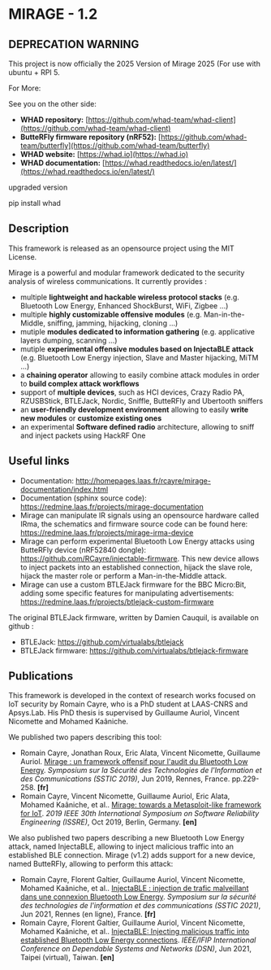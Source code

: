 MIRAGE - 1.2
=============

DEPRECATION WARNING
--------------------
This project is now officially the 2025 Version of Mirage 2025 (For use with ubuntu + RPI 5.

For More:

See you on the other side: 
* **WHAD repository:** [https://github.com/whad-team/whad-client](https://github.com/whad-team/whad-client)
* **ButteRFly firmware repository (nRF52):** [https://github.com/whad-team/butterfly](https://github.com/whad-team/butterfly)
* **WHAD website:** [https://whad.io](https://whad.io)
* **WHAD documentation:** [https://whad.readthedocs.io/en/latest/](https://whad.readthedocs.io/en/latest/)
 

upgraded version 
 
pip install whad


Description
-----------
This framework is released as an opensource project using the MIT License.

Mirage is a powerful and modular framework dedicated to the security analysis of wireless communications. It currently provides :

  * multiple **lightweight and hackable wireless protocol stacks** (e.g. Bluetooth Low Energy, Enhanced ShockBurst, WiFi, Zigbee ...)
  * multiple **highly customizable offensive modules** (e.g. Man-in-the-Middle, sniffing, jamming, hijacking, cloning ...)
  * mutiple **modules dedicated to information gathering** (e.g. applicative layers dumping, scanning ...)
  * mutiple **experimental offensive modules based on InjectaBLE attack** (e.g. Bluetooth Low Energy injection, Slave and Master hijacking, MiTM ...)
  * a **chaining operator** allowing to easily combine attack modules in order to **build complex attack workflows**
  * support of **multiple devices**, such as HCI devices, Crazy Radio PA, RZUSBStick, BTLEJack, Nordic, Sniffle, ButteRFly and Ubertooth sniffers
  * an **user-friendly development environment** allowing to easily **write new modules** or **customize existing ones**
  * an experimental **Software defined radio** architecture, allowing to sniff and inject packets using HackRF One

Useful links
------------

 * Documentation: http://homepages.laas.fr/rcayre/mirage-documentation/index.html
 * Documentation (sphinx source code): https://redmine.laas.fr/projects/mirage-documentation
 * Mirage can manipulate IR signals using an opensource hardware called IRma, the schematics and firmware source code can be found here: https://redmine.laas.fr/projects/mirage-irma-device
 * Mirage can perform experimental Bluetooth Low Energy attacks using ButteRFly device (nRF52840 dongle): https://github.com/RCayre/injectable-firmware. This new device allows to inject packets into an established connection, hijack the slave role, hijack the master role or perform a Man-in-the-Middle attack.
 * Mirage can use a custom BTLEJack firmware for the BBC Micro:Bit, adding some specific features for manipulating advertisements: https://redmine.laas.fr/projects/btlejack-custom-firmware

The original BTLEJack firmware, written by Damien Cauquil, is available on github :

 * BTLEJack: https://github.com/virtualabs/btlejack
 * BTLEJack firmware: https://github.com/virtualabs/btlejack-firmware

Publications
------------

This framework is developed in the context of research works focused on IoT security by Romain Cayre, who is a PhD student at LAAS-CNRS and Apsys.Lab. His PhD thesis is supervised by Guillaume Auriol, Vincent Nicomette and Mohamed Kaâniche.

We published two papers describing this tool:

 * Romain Cayre, Jonathan Roux, Eric Alata, Vincent Nicomette, Guillaume Auriol. [Mirage : un framework offensif pour l'audit du Bluetooth Low Energy](https://hal.laas.fr/hal-02268774). *Symposium sur la Sécurité des Technologies de l'Information et des Communications (SSTIC 2019)*, Jun 2019, Rennes, France. pp.229-258. **\[fr\]**
 * Romain Cayre, Vincent Nicomette, Guillaume Auriol, Eric Alata, Mohamed Kaâniche, et al.. [Mirage: towards a Metasploit-like framework for IoT](https://hal.laas.fr/hal-02346074). *2019 IEEE 30th International Symposium on Software Reliability Engineering (ISSRE)*, Oct 2019, Berlin, Germany. **\[en\]**

We also published two papers describing a new Bluetooth Low Energy attack, named InjectaBLE, allowing to inject malicious traffic into an established BLE connection. Mirage (v1.2) adds support for a new device, named ButteRFly, allowing to perform this attack:

* Romain Cayre, Florent Galtier, Guillaume Auriol, Vincent Nicomette, Mohamed Kaâniche, et al.. [InjectaBLE : injection de trafic malveillant dans une connexion Bluetooth Low Energy](https://hal.laas.fr/hal-03221143). *Symposium sur la sécurité des technologies de l'information et des communications (SSTIC 2021)*, Jun 2021, Rennes (en ligne), France. **\[fr\]**
* Romain Cayre, Florent Galtier, Guillaume Auriol, Vincent Nicomette, Mohamed Kaâniche, et al.. [InjectaBLE: Injecting malicious traffic into established Bluetooth Low Energy connections](https://hal.laas.fr/hal-03193297). *IEEE/IFIP International Conference on Dependable Systems and Networks (DSN)*, Jun 2021, Taipei (virtual), Taiwan. **\[en\]**
